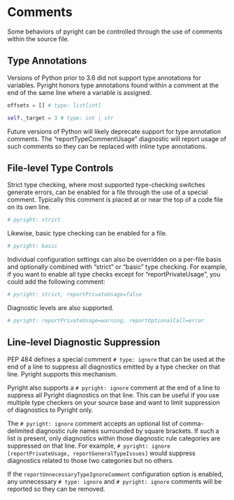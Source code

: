 # Comments

Some behaviors of pyright can be controlled through the use of comments within the source file.

## Type Annotations
Versions of Python prior to 3.6 did not support type annotations for variables. Pyright honors type annotations found within a comment at the end of the same line where a variable is assigned.

```python
offsets = [] # type: list[int]

self._target = 3 # type: int | str
```

Future versions of Python will likely deprecate support for type annotation comments. The “reportTypeCommentUsage” diagnostic will report usage of such comments so they can be replaced with inline type annotations.

## File-level Type Controls
Strict type checking, where most supported type-checking switches generate errors, can be enabled for a file through the use of a special comment. Typically this comment is placed at or near the top of a code file on its own line.

```python
# pyright: strict
```

Likewise, basic type checking can be enabled for a file.

```python
# pyright: basic
```

Individual configuration settings can also be overridden on a per-file basis and optionally combined with “strict” or “basic” type checking. For example, if you want to enable all type checks except for “reportPrivateUsage”, you could add the following comment:

```python
# pyright: strict, reportPrivateUsage=false
```

Diagnostic levels are also supported.

```python
# pyright: reportPrivateUsage=warning, reportOptionalCall=error
```

## Line-level Diagnostic Suppression

PEP 484 defines a special comment `# type: ignore` that can be used at the end of a line to suppress all diagnostics emitted by a type checker on that line. Pyright supports this mechanism.

Pyright also supports a `# pyright: ignore` comment at the end of a line to suppress all Pyright diagnostics on that line. This can be useful if you use multiple type checkers on your source base and want to limit suppression of diagnostics to Pyright only.

The `# pyright: ignore` comment accepts an optional list of comma-delimited diagnostic rule names surrounded by square brackets. If such a list is present, only diagnostics within those diagnostic rule categories are suppressed on that line. For example, `# pyright: ignore [reportPrivateUsage, reportGeneralTypeIssues]` would suppress diagnostics related to those two categories but no others.

If the `reportUnnecessaryTypeIgnoreComment` configuration option is enabled, any unnecessary `# type: ignore` and `# pyright: ignore` comments will be reported so they can be removed.
